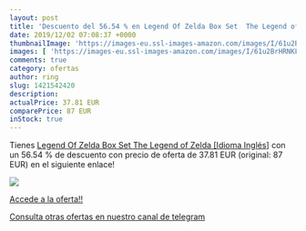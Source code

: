 ```yaml
---
layout: post
title: 'Descuento del 56.54 % en Legend Of Zelda Box Set  The Legend of Z'
date: 2019/12/02 07:08:37 +0000
thumbnailImage: 'https://images-eu.ssl-images-amazon.com/images/I/61u2BrHRNKL._SL200_.jpg'
images: [ 'https://images-eu.ssl-images-amazon.com/images/I/61u2BrHRNKL._SL200_.jpg' ]
comments: true
category: ofertas
author: ring
slug: 1421542420
description:
actualPrice: 37.81 EUR
comparePrice: 87 EUR
inStock: true
---
```


Tienes [Legend Of Zelda Box Set  The Legend of Zelda  [Idioma Inglés]](https://www.amazon.com/dp/1421542420/?tag=redken08-20) con un 56.54 % de descuento con precio de oferta de 37.81 EUR (original: 87 EUR) en el siguiente enlace!

[![](https://images-eu.ssl-images-amazon.com/images/I/61u2BrHRNKL._SL200_.jpg)](https://www.amazon.com/dp/1421542420/?tag=redken08-20)

[Accede a la oferta!!](https://www.amazon.com/dp/1421542420/?tag=redken08-20)

[Consulta otras ofertas en nuestro canal de telegram](https://t.me/s/ofertas25)
